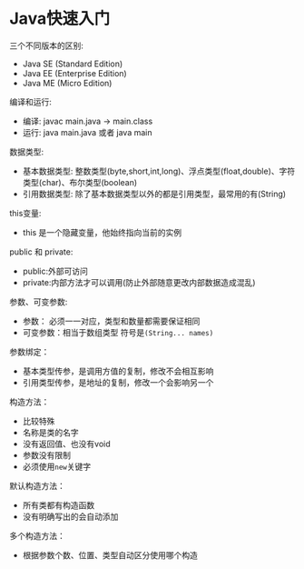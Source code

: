 # Java快速入门

三个不同版本的区别:
- Java SE (Standard Edition)
- Java EE (Enterprise Edition)
- Java ME (Micro Edition)

编译和运行:
- 编译: javac main.java -> main.class
- 运行: java main.java 或者 java main 

数据类型:
- 基本数据类型: 整数类型(byte,short,int,long)、浮点类型(float,double)、字符类型(char)、布尔类型(boolean)
- 引用数据类型: 除了基本数据类型以外的都是引用类型，最常用的有(String)


this变量:
- this 是一个隐藏变量，他始终指向当前的实例

public 和 private:
- public:外部可访问
- private:内部方法才可以调用(防止外部随意更改内部数据造成混乱)

参数、可变参数:
- 参数： 必须一一对应，类型和数量都需要保证相同
- 可变参数：相当于数组类型 符号是`(String... names)`

参数绑定：
- 基本类型传参，是调用方值的复制，修改不会相互影响
- 引用类型传参，是地址的复制，修改一个会影响另一个

构造方法：
- 比较特殊
- 名称是类的名字
- 没有返回值、也没有void
- 参数没有限制
- 必须使用`new`关键字

默认构造方法：
- 所有类都有构造函数
- 没有明确写出的会自动添加

多个构造方法：
- 根据参数个数、位置、类型自动区分使用哪个构造









